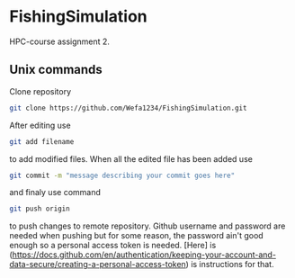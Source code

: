 # FishingSimulation
HPC-course assignment 2.

## Unix commands
Clone repository
```bash
git clone https://github.com/Wefa1234/FishingSimulation.git
```
After editing use
```bash
git add filename
```
to add modified files. When all the edited file has been added use
```bash
git commit -m "message describing your commit goes here"
```
and finaly use command 
```bash
git push origin
```
to push changes to remote repository. Github username and password are needed when pushing but for some reason, the password ain't good enough so a personal access token is needed. [Here] is (https://docs.github.com/en/authentication/keeping-your-account-and-data-secure/creating-a-personal-access-token) is instructions for that.

